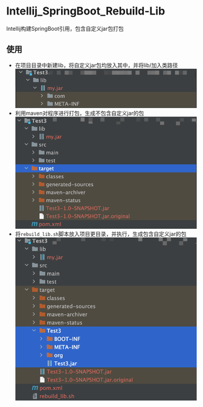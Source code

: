 # Intellij_SpringBoot_Rebuild-Lib
Intellij构建SpringBoot引用，包含自定义jar包打包

## 使用
* 在项目目录中新建lib，将自定义jar包均放入其中，并将lib/加入类路径
    <img src='./images/1.png'>
* 利用maven对程序进行打包，生成不包含自定义jar的包
    <img src='./images/2.png'>
* 将`rebuild_lib.sh`脚本放入项目更目录，并执行，生成包含自定义jar的包
    <img src='./images/3.png'>